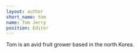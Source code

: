 ```yaml
---
layout: author
short_name: tom
name: Tom Jerry
position: Editor
---
```


Tom is an avid fruit grower based in the north Korea.

